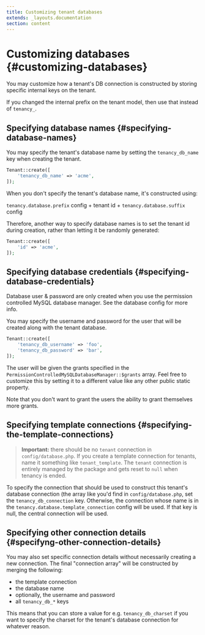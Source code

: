 ```yaml
---
title: Customizing tenant databases
extends: _layouts.documentation
section: content
---
```


# Customizing databases {#customizing-databases}

You may customize how a tenant's DB connection is constructed by storing specific internal keys on the tenant.

If you changed the internal prefix on the tenant model, then use that instead of `tenancy_`.

## Specifying database names {#specifying-database-names}

You may specify the tenant's database name by setting the `tenancy_db_name` key when creating the tenant.

```php
Tenant::create([
    'tenancy_db_name' => 'acme',
]);
```

When you don't specify the tenant's database name, it's constructed using:

`tenancy.database.prefix` config + tenant id + `tenancy.database.suffix` config

Therefore, another way to specify database names is to set the tenant id during creation, rather than letting it be randomly generated:

```php
Tenant::create([
    'id' => 'acme',
]);
```

## Specifying database credentials {#specifying-database-credentials}

Database user & password are only created when you use the permission controlled MySQL database manager. See the database config for more info. 

You may specify the username and password for the user that will be created along with the tenant database.

```php
Tenant::create([
    'tenancy_db_username' => 'foo',
    'tenancy_db_password' => 'bar',
]);
```

The user will be given the grants specified in the `PermissionControlledMySQLDatabaseManager::$grants` array. Feel free to customize this by setting it to a different value like any other public static property.

Note that you don't want to grant the users the ability to grant themselves more grants.

## Specifying template connections {#specifying-the-template-connections}

> **Important:** there should be no `tenant` connection in `config/database.php`. If you create a template connection for tenants, name it something like `tenant_template`. The `tenant` connection is entirely managed by the package and gets reset to `null` when tenancy is ended.

To specify the connection that should be used to construct this tenant's database connection (the array like you'd find in `config/database.php`, set the `tenancy_db_connection` key. Otherwise, the connection whose name is in the `tenancy.database.template_connection` config will be used. If that key is null, the central connection will be used.

## Specifying other connection details {#specifyng-other-connection-details}

You may also set specific connection details without necessarily creating a new connection. The final "connection array" will be constructed by merging the following:

- the template connection
- the database name
- optionally, the username and password
- all `tenancy_db_*` keys

This means that you can store a value for e.g. `tenancy_db_charset` if you want to specify the charset for the tenant's database connection for whatever reason.

